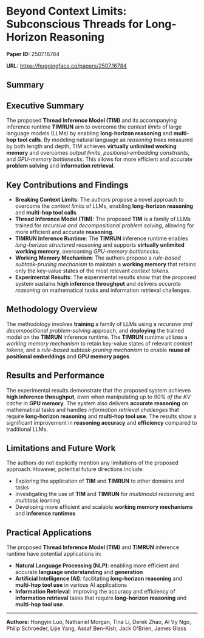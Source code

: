 # Beyond Context Limits: Subconscious Threads for Long-Horizon Reasoning

**Paper ID:** 2507.16784

**URL:** https://huggingface.co/papers/2507.16784

## Summary

## Executive Summary
The proposed **Thread Inference Model (TIM)** and its accompanying inference runtime **TIMRUN** aim to overcome the *context limits* of large language models (LLMs) by enabling **long-horizon reasoning** and **multi-hop tool calls**. By modeling natural language as *reasoning trees* measured by both length and depth, TIM achieves **virtually unlimited working memory** and overcomes *output limits*, *positional-embedding constraints*, and *GPU-memory bottlenecks*. This allows for more efficient and accurate **problem solving** and **information retrieval**.

## Key Contributions and Findings
* **Breaking Context Limits**: The authors propose a novel approach to overcome the *context limits* of LLMs, enabling **long-horizon reasoning** and **multi-hop tool calls**.
* **Thread Inference Model (TIM)**: The proposed **TIM** is a family of LLMs trained for *recursive and decompositional problem solving*, allowing for more efficient and accurate **reasoning**.
* **TIMRUN Inference Runtime**: The **TIMRUN** inference runtime enables *long-horizon structured reasoning* and supports **virtually unlimited working memory**, overcoming *GPU-memory bottlenecks*.
* **Working Memory Mechanism**: The authors propose a *rule-based subtask-pruning mechanism* to maintain a **working memory** that retains only the key-value states of the most relevant *context tokens*.
* **Experimental Results**: The experimental results show that the proposed system sustains **high inference throughput** and delivers *accurate reasoning* on mathematical tasks and information retrieval challenges.

## Methodology Overview
The methodology involves **training** a family of LLMs using a *recursive and decompositional problem-solving* approach, and **deploying** the trained model on the **TIMRUN** inference runtime. The **TIMRUN** runtime utilizes a *working memory mechanism* to retain key-value states of relevant *context tokens*, and a *rule-based subtask-pruning mechanism* to enable **reuse of positional embeddings** and **GPU memory pages**.

## Results and Performance
The experimental results demonstrate that the proposed system achieves **high inference throughput**, even when manipulating up to *90% of the KV cache* in **GPU memory**. The system also delivers **accurate reasoning** on mathematical tasks and handles *information retrieval challenges* that require **long-horizon reasoning** and **multi-hop tool use**. The results show a significant improvement in **reasoning accuracy** and **efficiency** compared to traditional LLMs.

## Limitations and Future Work
The authors do not explicitly mention any limitations of the proposed approach. However, potential future directions include:
* Exploring the application of **TIM** and **TIMRUN** to other domains and tasks
* Investigating the use of **TIM** and **TIMRUN** for *multimodal reasoning* and *multitask learning*
* Developing more efficient and scalable **working memory mechanisms** and **inference runtimes**

## Practical Applications
The proposed **Thread Inference Model (TIM)** and **TIMRUN** inference runtime have potential applications in:
* **Natural Language Processing (NLP)**: enabling more efficient and accurate **language understanding** and **generation**
* **Artificial Intelligence (AI)**: facilitating **long-horizon reasoning** and **multi-hop tool use** in various AI applications
* **Information Retrieval**: improving the accuracy and efficiency of **information retrieval** tasks that require **long-horizon reasoning** and **multi-hop tool use**.

---

**Authors:** Hongyin Luo, Nathaniel Morgan, Tina Li, Derek Zhao, Ai Vy Ngo, Philip Schroeder, Lijie Yang, Assaf Ben-Kish, Jack O'Brien, James Glass
